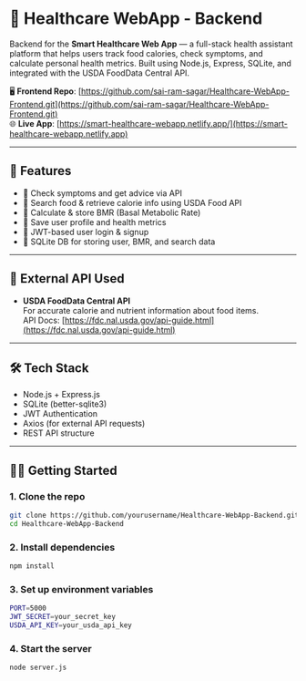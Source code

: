 # 🏥 Healthcare WebApp - Backend

Backend for the **Smart Healthcare Web App** — a full-stack health assistant platform that helps users track food calories, check symptoms, and calculate personal health metrics. Built using Node.js, Express, SQLite, and integrated with the USDA FoodData Central API.

🖥️ **Frontend Repo**: [https://github.com/sai-ram-sagar/Healthcare-WebApp-Frontend.git](https://github.com/sai-ram-sagar/Healthcare-WebApp-Frontend.git)  
🌐 **Live App**: [https://smart-healthcare-webapp.netlify.app/](https://smart-healthcare-webapp.netlify.app)

---

## 🚀 Features

- 🤒 Check symptoms and get advice via API
- 🍎 Search food & retrieve calorie info using USDA Food API
- 🔢 Calculate & store BMR (Basal Metabolic Rate)
- 👤 Save user profile and health metrics
- 🔐 JWT-based user login & signup
- 📁 SQLite DB for storing user, BMR, and search data

---

## 🔌 External API Used

- **USDA FoodData Central API**  
  For accurate calorie and nutrient information about food items.  
  API Docs: [https://fdc.nal.usda.gov/api-guide.html](https://fdc.nal.usda.gov/api-guide.html)

---

## 🛠️ Tech Stack

- Node.js + Express.js  
- SQLite (better-sqlite3)  
- JWT Authentication  
- Axios (for external API requests)  
- REST API structure  

---

## 🧑‍💻 Getting Started

### 1. Clone the repo

```bash
git clone https://github.com/yourusername/Healthcare-WebApp-Backend.git
cd Healthcare-WebApp-Backend
```

### 2. Install dependencies

```bash
npm install
```

### 3. Set up environment variables

```bash
PORT=5000
JWT_SECRET=your_secret_key
USDA_API_KEY=your_usda_api_key
```

### 4. Start the server

```bash
node server.js
```

